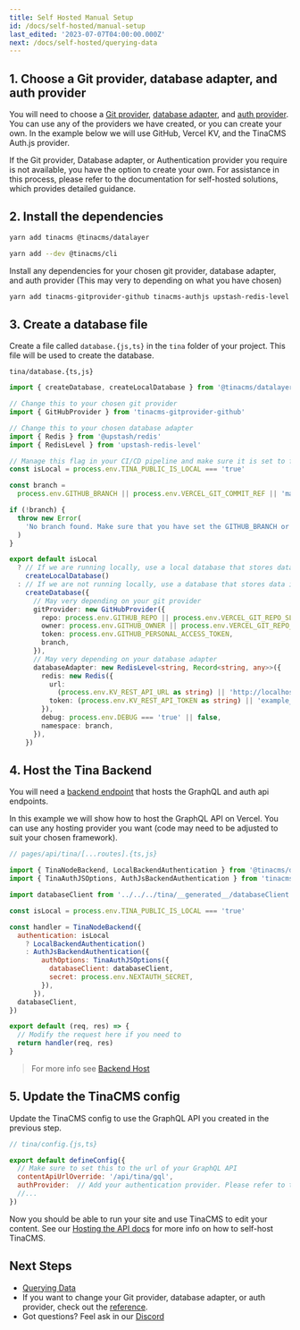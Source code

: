 ```yaml
---
title: Self Hosted Manual Setup
id: /docs/self-hosted/manual-setup
last_edited: '2023-07-07T04:00:00.000Z'
next: /docs/self-hosted/querying-data
---
```


## 1. Choose a Git provider, database adapter, and auth provider

You will need to choose a [Git provider](/docs/reference/self-hosted/git-provider/overview/), [database adapter](/docs/reference/self-hosted/database-adapter/overview/), and [auth provider](/docs/reference/self-hosted/auth-provider/overview/). You can use any of the providers we have created, or you can create your own. In the example below we will use GitHub, Vercel KV, and the TinaCMS Auth.js provider.

If the Git provider, Database adapter, or Authentication provider you require is not available, you have the option to create your own. For assistance in this process, please refer to the documentation for self-hosted solutions, which provides detailed guidance.

## 2. Install the dependencies

```bash
yarn add tinacms @tinacms/datalayer
```

```bash
yarn add --dev @tinacms/cli
```

Install any dependencies for your chosen git provider, database adapter, and auth provider (This may very to depending on what you have chosen)

```bash
yarn add tinacms-gitprovider-github tinacms-authjs upstash-redis-level @upstash/redis
```

## 3. Create a database file

Create a file called `database.{js,ts}` in the `tina` folder of your project. This file will be used to create the database.

`tina/database.{ts,js}`

```ts
import { createDatabase, createLocalDatabase } from '@tinacms/datalayer'

// Change this to your chosen git provider
import { GitHubProvider } from 'tinacms-gitprovider-github'

// Change this to your chosen database adapter
import { Redis } from '@upstash/redis'
import { RedisLevel } from 'upstash-redis-level'

// Manage this flag in your CI/CD pipeline and make sure it is set to false in production
const isLocal = process.env.TINA_PUBLIC_IS_LOCAL === 'true'

const branch =
  process.env.GITHUB_BRANCH || process.env.VERCEL_GIT_COMMIT_REF || 'main'

if (!branch) {
  throw new Error(
    'No branch found. Make sure that you have set the GITHUB_BRANCH or process.env.VERCEL_GIT_COMMIT_REF environment variable.'
  )
}

export default isLocal
  ? // If we are running locally, use a local database that stores data in memory and writes to the locac filesystem on save
    createLocalDatabase()
  : // If we are not running locally, use a database that stores data in redis and Saves data to github
    createDatabase({
      // May very depending on your git provider
      gitProvider: new GitHubProvider({
        repo: process.env.GITHUB_REPO || process.env.VERCEL_GIT_REPO_SLUG,
        owner: process.env.GITHUB_OWNER || process.env.VERCEL_GIT_REPO_OWNER,
        token: process.env.GITHUB_PERSONAL_ACCESS_TOKEN,
        branch,
      }),
      // May very depending on your database adapter
      databaseAdapter: new RedisLevel<string, Record<string, any>>({
        redis: new Redis({
          url:
            (process.env.KV_REST_API_URL as string) || 'http://localhost:8079',
          token: (process.env.KV_REST_API_TOKEN as string) || 'example_token',
        }),
        debug: process.env.DEBUG === 'true' || false,
        namespace: branch,
      }),
    })
```

## 4. Host the Tina Backend

You will need a [backend endpoint](/docs/reference/self-hosted/tina-backend/nextjs) that hosts the GraphQL and auth api endpoints.

In this example we will show how to host the GraphQL API on Vercel. You can use any hosting provider you want (code may need to be adjusted to suit your chosen framework).

```js
// pages/api/tina/[...routes].{ts,js}

import { TinaNodeBackend, LocalBackendAuthentication } from '@tinacms/datalayer'
import { TinaAuthJSOptions, AuthJsBackendAuthentication } from 'tinacms-authjs'

import databaseClient from '../../../tina/__generated__/databaseClient'

const isLocal = process.env.TINA_PUBLIC_IS_LOCAL === 'true'

const handler = TinaNodeBackend({
  authentication: isLocal
    ? LocalBackendAuthentication()
    : AuthJsBackendAuthentication({
        authOptions: TinaAuthJSOptions({
          databaseClient: databaseClient,
          secret: process.env.NEXTAUTH_SECRET,
        }),
      }),
  databaseClient,
})

export default (req, res) => {
  // Modify the request here if you need to
  return handler(req, res)
}
```

> For more info see [Backend Host](/docs/reference/self-hosted/tina-backend/nextjs)

## 5. Update the TinaCMS config

Update the TinaCMS config to use the GraphQL API you created in the previous step.

```js
// tina/config.{js,ts}

export default defineConfig({
  // Make sure to set this to the url of your GraphQL API
  contentApiUrlOverride: '/api/tina/gql',
  authProvider:  // Add your authentication provider. Please refer to the docs for your chosen authentication provider.
  //...
})
```

Now you should be able to run your site and use TinaCMS to edit your content. See our [Hosting the API docs](/docs/self-hosted/graphql-endpoint/overview/) for more info on how to self-host TinaCMS.

## Next Steps

- [Querying Data](/docs/self-hosted/querying-data)
- If you want to change your Git provider, database adapter, or auth provider, check out the [reference](/docs/reference/self-hosted/overview/).
- Got questions? Feel ask in our [Discord](https://discord.com/invite/zumN63Ybpf)
